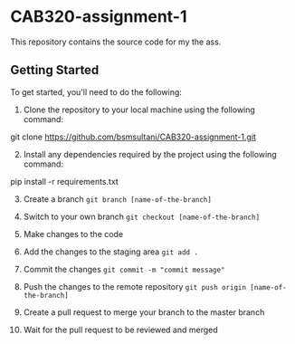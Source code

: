 # CAB320-assignment-1

This repository contains the source code for my the ass.

## Getting Started

To get started, you'll need to do the following:

1. Clone the repository to your local machine using the following command:

git clone https://github.com/bsmsultani/CAB320-assignment-1.git


2. Install any dependencies required by the project using the following command:

pip install -r requirements.txt

3. Create a branch `git branch [name-of-the-branch]`

4. Switch to your own branch `git checkout [name-of-the-branch]`

5. Make changes to the code

6. Add the changes to the staging area `git add .`

7. Commit the changes `git commit -m "commit message"`

8. Push the changes to the remote repository `git push origin [name-of-the-branch]`

9. Create a pull request to merge your branch to the master branch

10. Wait for the pull request to be reviewed and merged

